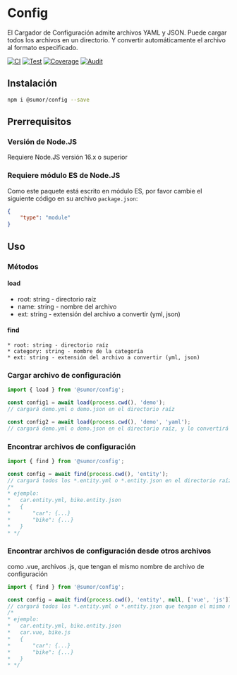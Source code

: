 # Config

El Cargador de Configuración admite archivos YAML y JSON. Puede cargar todos los archivos en un directorio.
Y convertir automáticamente el archivo al formato especificado.

[![CI](https://github.com/sumor-cloud/config/actions/workflows/ci.yml/badge.svg)](https://github.com/sumor-cloud/config/actions/workflows/ci.yml)
[![Test](https://github.com/sumor-cloud/config/actions/workflows/ut.yml/badge.svg)](https://github.com/sumor-cloud/config/actions/workflows/ut.yml)
[![Coverage](https://github.com/sumor-cloud/config/actions/workflows/coverage.yml/badge.svg)](https://github.com/sumor-cloud/config/actions/workflows/coverage.yml)
[![Audit](https://github.com/sumor-cloud/config/actions/workflows/audit.yml/badge.svg)](https://github.com/sumor-cloud/config/actions/workflows/audit.yml)

## Instalación
```bash
npm i @sumor/config --save
```

## Prerrequisitos

### Versión de Node.JS
Requiere Node.JS versión 16.x o superior

### Requiere módulo ES de Node.JS
Como este paquete está escrito en módulo ES,
por favor cambie el siguiente código en su archivo `package.json`:
```json
{
    "type": "module"
}
```

## Uso

### Métodos

#### load
 * root: string - directorio raíz
 * name: string - nombre del archivo
 * ext: string - extensión del archivo a convertir (yml, json)

#### find
    * root: string - directorio raíz
    * category: string - nombre de la categoría
    * ext: string - extensión del archivo a convertir (yml, json)

### Cargar archivo de configuración

```javascript
import { load } from '@sumor/config';

const config1 = await load(process.cwd(), 'demo');
// cargará demo.yml o demo.json en el directorio raíz

const config2 = await load(process.cwd(), 'demo', 'yaml');
// cargará demo.yml o demo.json en el directorio raíz, y lo convertirá a un archivo con formato yaml

```

### Encontrar archivos de configuración

```javascript
import { find } from '@sumor/config';

const config = await find(process.cwd(), 'entity');
// cargará todos los *.entity.yml o *.entity.json en el directorio raíz
/*
* ejemplo:
*   car.entity.yml, bike.entity.json
*   {
*       "car": {...}
*       "bike": {...}
*   }
* */
```

### Encontrar archivos de configuración desde otros archivos
como .vue, archivos .js, que tengan el mismo nombre de archivo de configuración

```javascript
import { find } from '@sumor/config';

const config = await find(process.cwd(), 'entity', null, ['vue', 'js']);
// cargará todos los *.entity.yml o *.entity.json que tengan el mismo nombre que *.vue o *.js en el directorio raíz
/*
* ejemplo:
*   car.entity.yml, bike.entity.json
*   car.vue, bike.js
*   {
*       "car": {...}
*       "bike": {...}
*   }
* */
```